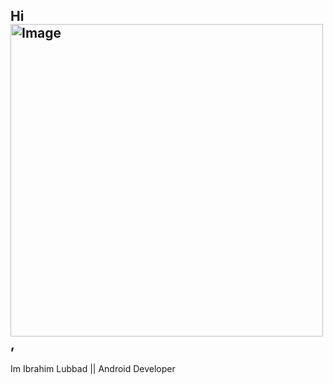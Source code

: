 
## Hi  <img src="https://github.com/user-attachments/assets/807a9819-4886-4f0c-95cc-5352f0c11bcc" width="500" height="500" alt="Image" />,
 Im Ibrahim Lubbad || Android Developer 
